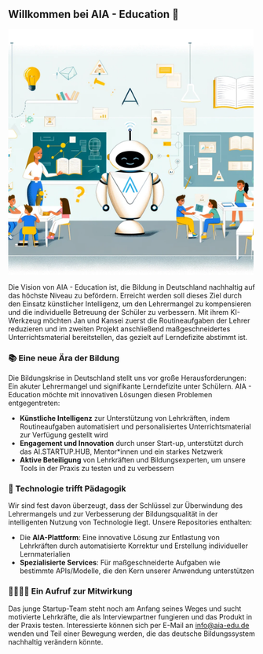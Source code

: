 ## Willkommen bei AIA - Education 👋

<img src="https://raw.githubusercontent.com/AIA-Education/.github/main/profile/aia-education-ilustration.webp" width="500">

Die Vision von AIA - Education ist, die Bildung in Deutschland nachhaltig auf das höchste Niveau zu befördern. Erreicht werden soll dieses Ziel durch den Einsatz künstlicher Intelligenz, um den Lehrermangel zu kompensieren und die individuelle Betreuung der Schüler zu verbessern. Mit ihrem KI-Werkzeug möchten Jan und Kansei zuerst die Routineaufgaben der Lehrer reduzieren und im zweiten Projekt anschließend maßgeschneidertes Unterrichtsmaterial bereitstellen, das gezielt auf Lerndefizite abstimmt ist.  

### 📚 Eine neue Ära der Bildung

Die Bildungskrise in Deutschland stellt uns vor große Herausforderungen: Ein akuter Lehrermangel und signifikante Lerndefizite unter Schülern. AIA - Education möchte mit innovativen Lösungen diesen Problemen entgegentreten:

- **Künstliche Intelligenz** zur Unterstützung von Lehrkräften, indem Routineaufgaben automatisiert und personalisiertes Unterrichtsmaterial zur Verfügung gestellt wird
- **Engagement und Innovation** durch unser Start-up, unterstützt durch das AI.STARTUP.HUB, Mentor*innen und ein starkes Netzwerk
- **Aktive Beteiligung** von Lehrkräften und Bildungsexperten, um unsere Tools in der Praxis zu testen und zu verbessern

### 🤖 Technologie trifft Pädagogik

Wir sind fest davon überzeugt, dass der Schlüssel zur Überwindung des Lehrermangels und zur Verbesserung der Bildungsqualität in der intelligenten Nutzung von Technologie liegt. Unsere Repositories enthalten:

- Die **AIA-Plattform**: Eine innovative Lösung zur Entlastung von Lehrkräften durch automatisierte Korrektur und Erstellung individueller Lernmaterialien
- **Spezialisierte Services**: Für maßgeschneiderte Aufgaben wie bestimmte APIs/Modelle, die den Kern unserer Anwendung unterstützen

### 👨‍🏫👩‍🏫 Ein Aufruf zur Mitwirkung

Das junge Startup-Team steht noch am Anfang seines Weges und sucht motivierte Lehrkräfte, die als Interviewpartner fungieren und das Produkt in der Praxis testen. Interessierte können sich per E-Mail an info@aia-edu.de wenden und Teil einer Bewegung werden, die das deutsche Bildungssystem nachhaltig verändern könnte. 

